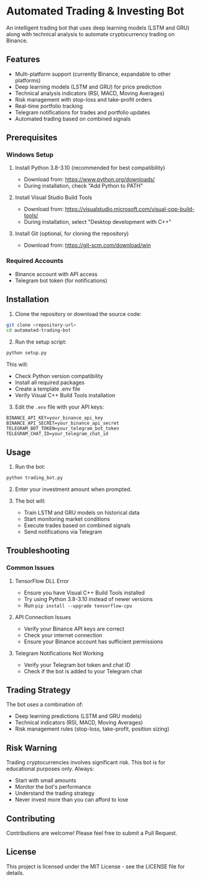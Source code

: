 # Automated Trading & Investing Bot

An intelligent trading bot that uses deep learning models (LSTM and GRU) along with technical analysis to automate cryptocurrency trading on Binance.

## Features

- Multi-platform support (currently Binance, expandable to other platforms)
- Deep learning models (LSTM and GRU) for price prediction
- Technical analysis indicators (RSI, MACD, Moving Averages)
- Risk management with stop-loss and take-profit orders
- Real-time portfolio tracking
- Telegram notifications for trades and portfolio updates
- Automated trading based on combined signals

## Prerequisites

### Windows Setup
1. Install Python 3.8-3.10 (recommended for best compatibility)
   - Download from: https://www.python.org/downloads/
   - During installation, check "Add Python to PATH"

2. Install Visual Studio Build Tools
   - Download from: https://visualstudio.microsoft.com/visual-cpp-build-tools/
   - During installation, select "Desktop development with C++"

3. Install Git (optional, for cloning the repository)
   - Download from: https://git-scm.com/download/win

### Required Accounts
- Binance account with API access
- Telegram bot token (for notifications)

## Installation

1. Clone the repository or download the source code:
```bash
git clone <repository-url>
cd automated-trading-bot
```

2. Run the setup script:
```bash
python setup.py
```

This will:
- Check Python version compatibility
- Install all required packages
- Create a template .env file
- Verify Visual C++ Build Tools installation

3. Edit the `.env` file with your API keys:
```
BINANCE_API_KEY=your_binance_api_key
BINANCE_API_SECRET=your_binance_api_secret
TELEGRAM_BOT_TOKEN=your_telegram_bot_token
TELEGRAM_CHAT_ID=your_telegram_chat_id
```

## Usage

1. Run the bot:
```bash
python trading_bot.py
```

2. Enter your investment amount when prompted.

3. The bot will:
   - Train LSTM and GRU models on historical data
   - Start monitoring market conditions
   - Execute trades based on combined signals
   - Send notifications via Telegram

## Troubleshooting

### Common Issues

1. TensorFlow DLL Error
   - Ensure you have Visual C++ Build Tools installed
   - Try using Python 3.8-3.10 instead of newer versions
   - Run `pip install --upgrade tensorflow-cpu`

2. API Connection Issues
   - Verify your Binance API keys are correct
   - Check your internet connection
   - Ensure your Binance account has sufficient permissions

3. Telegram Notifications Not Working
   - Verify your Telegram bot token and chat ID
   - Check if the bot is added to your Telegram chat

## Trading Strategy

The bot uses a combination of:
- Deep learning predictions (LSTM and GRU models)
- Technical indicators (RSI, MACD, Moving Averages)
- Risk management rules (stop-loss, take-profit, position sizing)

## Risk Warning

Trading cryptocurrencies involves significant risk. This bot is for educational purposes only. Always:
- Start with small amounts
- Monitor the bot's performance
- Understand the trading strategy
- Never invest more than you can afford to lose

## Contributing

Contributions are welcome! Please feel free to submit a Pull Request.

## License

This project is licensed under the MIT License - see the LICENSE file for details. 